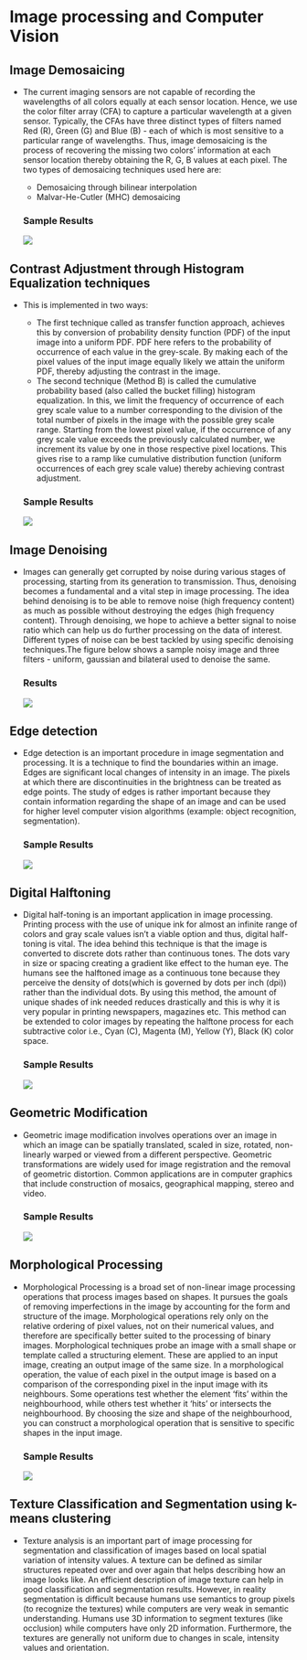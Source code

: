 # Image processing and Computer Vision

## Image Demosaicing 
* The current imaging sensors are not capable of recording the wavelengths of all colors equally at each sensor location. Hence, we use the color filter array (CFA) to capture a particular wavelength at a given sensor. Typically, the CFAs have three distinct types of filters named Red (R), Green (G) and Blue (B) - each of which is most sensitive to a particular range of wavelengths. Thus, image demosaicing is the process of recovering the missing two colors’ information at each sensor location thereby obtaining the R, G, B values at each pixel. The two types of demosaicing techniques used here are:
  * Demosaicing through bilinear interpolation
  * Malvar-He-Cutler (MHC) demosaicing
  
   ### Sample Results
   <img src="demosaicing/example_demosaicing.jpg">
   
## Contrast Adjustment through Histogram Equalization techniques
* This is implemented in two ways:
  * The first technique called as transfer function approach, achieves this by conversion of probability density function (PDF) of the input image into a uniform PDF. PDF here refers to the probability of occurrence of each value in the grey-scale. By making each of the pixel values of the input image equally likely we attain the uniform PDF, thereby adjusting the contrast in the image. 
  * The second technique (Method B) is called the cumulative probability based (also called the bucket filling) histogram equalization. In this, we limit the frequency of occurrence of each grey scale value to a number corresponding to the division of the total number of pixels in the image with the possible grey scale range. Starting from the lowest pixel value, if the occurrence of any grey scale value exceeds the previously calculated number, we increment its value by one in those respective pixel locations. This gives rise to a ramp like cumulative distribution function (uniform occurrences of each grey scale value) thereby achieving contrast adjustment. 
  
  ### Sample Results
  <img src="histogram%20manipulation%20for%20contrast%20enhancement/example_contrast_adjustment.jpg">
  
## Image Denoising
* Images can generally get corrupted by noise during various stages of processing, starting from its generation to transmission. Thus, denoising becomes a fundamental and a vital step in image processing. The idea behind denoising is to be able to remove noise (high frequency content) as much as possible without destroying the edges (high frequency content). Through denoising, we hope to achieve a better signal to noise ratio which can help us do further processing on the data of interest. Different types of noise can be best tackled by using specific denoising techniques.The figure below shows a sample noisy image and three filters - uniform, gaussian and bilateral used to denoise the same.

  ### Results
  <img src="denoising/example_denoising.jpg">
  
## Edge detection
* Edge detection is an important procedure in image segmentation and processing. It is a technique to find the boundaries within an image. Edges are significant local changes of intensity in an image. The pixels at which there are discontinuities in the brightness can be treated as edge points. The study of edges is rather important because they contain information regarding the shape of an image and can be used for higher level computer vision algorithms (example: object recognition, segmentation). 

  ### Sample Results
  <img src="edge_detection/example_edge_detection.jpg">
  
## Digital Halftoning 
* Digital half-toning is an important application in image processing. Printing process with the use of unique ink for almost an infinite range of colors and gray scale values isn’t a viable option and thus, digital half-toning is vital. The idea behind this technique is that the image is converted to discrete dots rather than continuous tones. The dots vary in size or spacing creating a gradient like effect to the human eye. The humans see the halftoned image as a continuous tone because they perceive the density of dots(which is governed by dots per inch (dpi)) rather than the individual dots. By using this method, the amount of unique shades of ink needed reduces drastically and this is why it is very popular in printing newspapers, magazines etc. This method can be extended to color images by repeating the halftone process for each subtractive color i.e., Cyan (C), Magenta (M), Yellow (Y), Black (K) color space.

  ### Sample Results
  <img src="digital_halftoning/example_digital_halftoning.jpg">
  
## Geometric Modification 
* Geometric image modification involves operations over an image in which an image can be spatially translated, scaled in size, rotated, non-linearly warped or viewed from a different perspective. Geometric transformations are widely used for image registration and the removal of geometric distortion. Common applications are in computer graphics that include construction of mosaics, geographical mapping, stereo and video.

  ### Sample Results
  <img src="geometric_modifications/example_geo_mod.jpg">
  
## Morphological Processing 
* Morphological Processing is a broad set of non-linear image processing operations that process images based on shapes. It pursues the goals of removing imperfections in the image by accounting for the form and structure of the image. Morphological operations rely only on the relative ordering of pixel values, not on their numerical values, and therefore are specifically better suited to the processing of binary images. Morphological techniques probe an image with a small shape or template called a structuring element. These are applied to an input image, creating an output image of the same size. In a morphological operation, the value of each pixel in the output image is based on a comparison of the corresponding pixel in the input image with its neighbours. Some operations test whether the element ‘fits’ within the neighbourhood, while others test whether it ‘hits’ or intersects the neighbourhood. By choosing the size and shape of the neighbourhood, you can construct a morphological operation that is sensitive to specific shapes in the input image.

  ### Sample Results
  <img src="morphological_processing/example_morph_proc.jpg">
  
## Texture Classification and Segmentation using k-means clustering
* Texture analysis is an important part of image processing for segmentation and classification of images based on local spatial variation of intensity values. A texture can be defined as similar structures repeated over and over again that helps describing how an image looks like. An efficient description of image texture can help in good classification and segmentation results. However, in reality segmentation is difficult because humans use semantics to group pixels (to recognize the textures) while computers are very weak in semantic understanding. Humans use 3D information to segment textures (like occlusion) while computers have only 2D information. Furthermore, the textures are generally not uniform due to changes in scale, intensity values and orientation.


 
  
 
